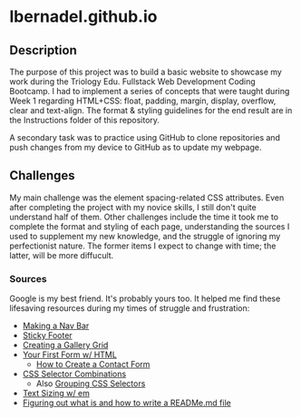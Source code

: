 # lbernadel.github.io

## Description
The purpose of this project was to build a basic website to showcase my work during the Triology Edu. Fullstack Web Development Coding Bootcamp. I had to implement a series of concepts that were taught during Week 1 regarding HTML+CSS: float, padding, margin, display, overflow, clear and text-align. The format & styling guidelines for the end result are in the Instructions folder of this repository. 

A secondary task was to practice using GitHub to clone repositories and push changes from my device to GitHub as to update my webpage.

## Challenges
My main challenge was the element spacing-related CSS attributes. Even after completing the project with my novice skills, I still don't quite understand half of them. Other challenges include the time it took me to complete the format and styling of each page, understanding the sources I used to supplement my new knowledge, and the struggle of ignoring my perfectionist nature. The former items I expect to change with time; the latter, will be more diffucult.

### Sources
Google is my best friend. It's probably yours too. It helped me find these lifesaving resources during my times of struggle and frustration:

- [Making a Nav Bar](https://www.w3schools.com/css/css_navbar.asp)
- [Sticky Footer](https://css-tricks.com/couple-takes-sticky-footer/)
- [Creating a Gallery Grid](https://www.freecodecamp.org/news/how-to-create-an-image-gallery-with-css-grid-e0f0fd666a5c/)
- [Your First Form w/ HTML](https://developer.mozilla.org/en-US/docs/Learn/HTML/Forms/Your_first_HTML_form)
  - [How to Create a Contact Form](https://www.w3schools.com/howto/howto_css_contact_form.asp)
- [CSS Selector Combinations](https://css-tricks.com/little-css-stuff-newcomers-get-confused-about/)
  - Also [Grouping CSS Selectors](https://www.lifewire.com/grouping-multiple-css-selectors-3467065)
- [Text Sizing w/ em](http://clagnut.com/blog/348/)
- [Figuring out what is and how to write a READMe.md file](https://guides.github.com/features/mastering-markdown/)
   
